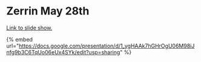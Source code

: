 # Zerrin May 28th



[Link to slide show.](https://docs.google.com/presentation/d/1\_ygHAAk7hGHrOgU06M98iJnfg9b3C6TqUo06eUx4SYk/edit?usp=sharing)&#x20;

{% embed url="https://docs.google.com/presentation/d/1_ygHAAk7hGHrOgU06M98iJnfg9b3C6TqUo06eUx4SYk/edit?usp=sharing" %}
